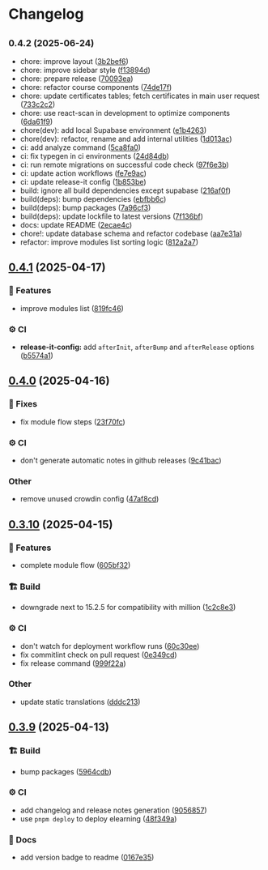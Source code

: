 # Changelog

## <small>0.4.2 (2025-06-24)</small>

* chore: improve layout ([3b2bef6](https://github.com/gabrielecanepa/glore/commit/3b2bef6))
* chore: improve sidebar style ([f13894d](https://github.com/gabrielecanepa/glore/commit/f13894d))
* chore: prepare release ([70093ea](https://github.com/gabrielecanepa/glore/commit/70093ea))
* chore: refactor course components ([74de17f](https://github.com/gabrielecanepa/glore/commit/74de17f))
* chore: update certificates tables; fetch certificates in main user request ([733c2c2](https://github.com/gabrielecanepa/glore/commit/733c2c2))
* chore: use react-scan in development to optimize components ([6da61f9](https://github.com/gabrielecanepa/glore/commit/6da61f9))
* chore(dev): add local Supabase environment ([e1b4263](https://github.com/gabrielecanepa/glore/commit/e1b4263))
* chore(dev): refactor, rename and add internal utilities ([1d013ac](https://github.com/gabrielecanepa/glore/commit/1d013ac))
* ci: add analyze command ([5ca8fa0](https://github.com/gabrielecanepa/glore/commit/5ca8fa0))
* ci: fix typegen in ci environments ([24d84db](https://github.com/gabrielecanepa/glore/commit/24d84db))
* ci: run remote migrations on successful code check ([97f6e3b](https://github.com/gabrielecanepa/glore/commit/97f6e3b))
* ci: update action workflows ([fe7e9ac](https://github.com/gabrielecanepa/glore/commit/fe7e9ac))
* ci: update release-it config ([1b853be](https://github.com/gabrielecanepa/glore/commit/1b853be))
* build: ignore all build dependencies except supabase ([216af0f](https://github.com/gabrielecanepa/glore/commit/216af0f))
* build(deps): bump dependencies ([ebfbb6c](https://github.com/gabrielecanepa/glore/commit/ebfbb6c))
* build(deps): bump packages ([7a96cf3](https://github.com/gabrielecanepa/glore/commit/7a96cf3))
* build(deps): update lockfile to latest versions ([7f136bf](https://github.com/gabrielecanepa/glore/commit/7f136bf))
* docs: update README ([2ecae4c](https://github.com/gabrielecanepa/glore/commit/2ecae4c))
* chore!: update database schema and refactor codebase ([aa7e31a](https://github.com/gabrielecanepa/glore/commit/aa7e31a))
* refactor: improve modules list sorting logic ([812a2a7](https://github.com/gabrielecanepa/glore/commit/812a2a7))

## [0.4.1](https://github.com/gabrielecanepa/glore/compare/v0.4.0...v0.4.1) (2025-04-17)


### 🚀 Features

* improve modules list ([819fc46](https://github.com/gabrielecanepa/glore/commit/819fc46836d7f0516a2dc552568f82109e24db7d))


### ⚙️ CI

* **release-it-config:** add `afterInit`, `afterBump` and `afterRelease`  options ([b5574a1](https://github.com/gabrielecanepa/glore/commit/b5574a1e7cf9b44d9e5532813c94f4ed80f05e1e))

## [0.4.0](https://github.com/gabrielecanepa/glore/compare/v0.3.10...v0.4.0) (2025-04-16)


### 🔧 Fixes

* fix module flow steps ([23f70fc](https://github.com/gabrielecanepa/glore/commit/23f70fc5a308e67be3a62e0b0f4dd34d0b4143ff))


### ⚙️ CI

* don't generate automatic notes in github releases ([9c41bac](https://github.com/gabrielecanepa/glore/commit/9c41baca51509dc0d231bb09611736a2739feaff))


### Other

* remove unused crowdin config ([47af8cd](https://github.com/gabrielecanepa/glore/commit/47af8cd6c15f9f901700ea5942130196c11bbab4))

## [0.3.10](https://github.com/gabrielecanepa/glore/compare/v0.3.9...v0.3.10) (2025-04-15)


### 🚀 Features

* complete module flow ([605bf32](https://github.com/gabrielecanepa/glore/commit/605bf320f7bc80dbc8e2d2745180e91ff7a21ca8))


### 🏗️ Build

* downgrade next to 15.2.5 for compatibility with million ([1c2c8e3](https://github.com/gabrielecanepa/glore/commit/1c2c8e3708f5e363b3f0a6de45a8733d7d994c15))


### ⚙️ CI

* don't watch for deployment workflow runs ([60c30ee](https://github.com/gabrielecanepa/glore/commit/60c30ee2790b73273a6317b7e84176f6f48dcfb4))
* fix commitlint check on pull request ([0e349cd](https://github.com/gabrielecanepa/glore/commit/0e349cdf5ecadb8ddaa917930c8b9017271b306c))
* fix release command ([999f22a](https://github.com/gabrielecanepa/glore/commit/999f22aa5e07cebc3270bce629f733af71539c9d))


### Other

* update static translations ([dddc213](https://github.com/gabrielecanepa/glore/commit/dddc2137e36243f29ac8c03156574e5a3477209e))

## [0.3.9](https://github.com/gabrielecanepa/glore/compare/v0.3.8...v0.3.9) (2025-04-13)


### 🏗️ Build

* bump packages ([5964cdb](https://github.com/gabrielecanepa/glore/commit/5964cdbd21de98c12a4ed2c974afa3bebbb6137e))


### ⚙️ CI

* add changelog and release notes generation ([9056857](https://github.com/gabrielecanepa/glore/commit/90568575762f9ad52e7d48b2d662d5d2165f7cd5))
* use `pnpm deploy` to deploy elearning ([48f349a](https://github.com/gabrielecanepa/glore/commit/48f349adbee4eba5aa0af85db06ceb141059ec59))


### 📑 Docs

* add version badge to readme ([0167e35](https://github.com/gabrielecanepa/glore/commit/0167e35628c9eaa453837c9e0efdaa893ad7590c))
